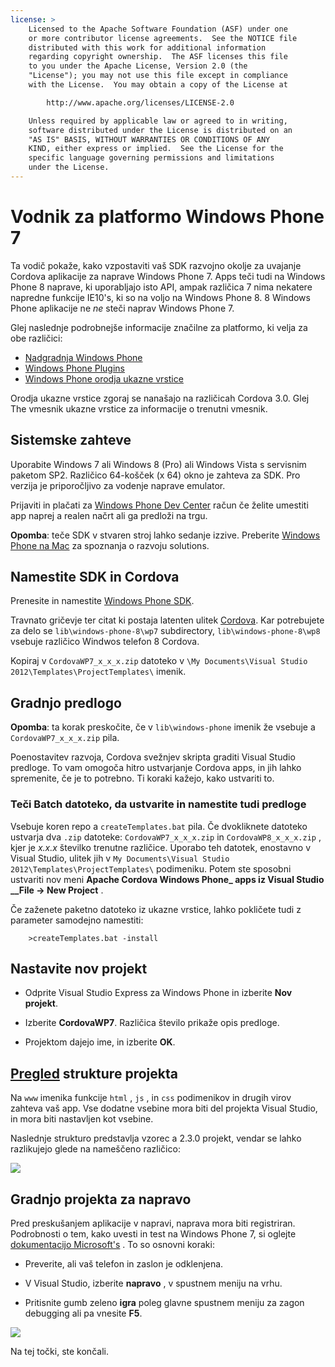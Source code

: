 ```yaml
---
license: >
    Licensed to the Apache Software Foundation (ASF) under one
    or more contributor license agreements.  See the NOTICE file
    distributed with this work for additional information
    regarding copyright ownership.  The ASF licenses this file
    to you under the Apache License, Version 2.0 (the
    "License"); you may not use this file except in compliance
    with the License.  You may obtain a copy of the License at

        http://www.apache.org/licenses/LICENSE-2.0

    Unless required by applicable law or agreed to in writing,
    software distributed under the License is distributed on an
    "AS IS" BASIS, WITHOUT WARRANTIES OR CONDITIONS OF ANY
    KIND, either express or implied.  See the License for the
    specific language governing permissions and limitations
    under the License.
---
```


# Vodnik za platformo Windows Phone 7

Ta vodič pokaže, kako vzpostaviti vaš SDK razvojno okolje za uvajanje Cordova aplikacije za naprave Windows Phone 7. Apps teči tudi na Windows Phone 8 naprave, ki uporabljajo isto API, ampak različica 7 nima nekatere napredne funkcije IE10's, ki so na voljo na Windows Phone 8. 8 Windows Phone aplikacije ne *ne* steči naprav Windows Phone 7.

Glej naslednje podrobnejše informacije značilne za platformo, ki velja za obe različici:

*   <a href="../wp8/upgrading.html">Nadgradnja Windows Phone</a>
*   <a href="../wp8/plugin.html">Windows Phone Plugins</a>
*   <a href="../wp8/tools.html">Windows Phone orodja ukazne vrstice</a>

Orodja ukazne vrstice zgoraj se nanašajo na različicah Cordova 3.0. Glej The vmesnik ukazne vrstice za informacije o trenutni vmesnik.

## Sistemske zahteve

Uporabite Windows 7 ali Windows 8 (Pro) ali Windows Vista s servisnim paketom SP2. Različico 64-košček (x 64) okno je zahteva za SDK. Pro verzija je priporočljivo za vodenje naprave emulator.

Prijaviti in plačati za [Windows Phone Dev Center][1] račun če želite umestiti app naprej a realen načrt ali ga predloži na trgu.

 [1]: http://dev.windowsphone.com/en-us/publish

**Opomba**: teče SDK v stvaren stroj lahko sedanje izzive. Preberite [Windows Phone na Mac][2] za spoznanja o razvoju solutions.

 [2]: http://aka.ms/BuildaWP8apponaMac

## Namestite SDK in Cordova

Prenesite in namestite [Windows Phone SDK][3].

 [3]: http://www.microsoft.com/download/en/details.aspx?displaylang=en&id=27570/

Travnato gričevje ter citat ki postaja latenten ulitek [Cordova][4]. Kar potrebujete za delo se `lib\windows-phone-8\wp7` subdirectory, `lib\windows-phone-8\wp8` vsebuje različico Windwos telefon 8 Cordova.

 [4]: http://phonegap.com/download

Kopiraj v `CordovaWP7_x_x_x.zip` datoteko v `\My Documents\Visual
Studio 2012\Templates\ProjectTemplates\` imenik.

## Gradnjo predlogo

**Opomba**: ta korak preskočite, če v `lib\windows-phone` imenik že vsebuje a `CordovaWP7_x_x_x.zip` pila.

Poenostavitev razvoja, Cordova svežnjev skripta graditi Visual Studio predloge. To vam omogoča hitro ustvarjanje Cordova apps, in jih lahko spremenite, če je to potrebno. Ti koraki kažejo, kako ustvariti to.

### Teči Batch datoteko, da ustvarite in namestite tudi predloge

Vsebuje koren repo a `createTemplates.bat` pila. Če dvokliknete datoteko ustvarja dva `.zip` datoteke: `CordovaWP7_x_x_x.zip` in `CordovaWP8_x_x_x.zip` , kjer je *x.x.x* številko trenutne različice. Uporabo teh datotek, enostavno v Visual Studio, ulitek jih v `My Documents\Visual Studio
2012\Templates\ProjectTemplates\` podimeniku. Potem ste sposobni ustvariti nov meni **Apache Cordova Windows Phone_ apps iz Visual Studio __File → New Project** .

Če zaženete paketno datoteko iz ukazne vrstice, lahko pokličete tudi z parameter samodejno namestiti:

        >createTemplates.bat -install
    

## Nastavite nov projekt

*   Odprite Visual Studio Express za Windows Phone in izberite **Nov projekt**.

*   Izberite **CordovaWP7**. Različica število prikaže opis predloge.

*   Projektom dajejo ime, in izberite **OK**.

## <a href="../../overview/index.html">Pregled</a> strukture projekta

Na `www` imenika funkcije `html` , `js` , in `css` podimenikov in drugih virov zahteva vaš app. Vse dodatne vsebine mora biti del projekta Visual Studio, in mora biti nastavljen kot vsebine.

Naslednje strukturo predstavlja vzorec a 2.3.0 projekt, vendar se lahko razlikujejo glede na nameščeno različico:

![][5]

 [5]: img/guide/platforms/wp8/projectStructure.png

## Gradnjo projekta za napravo

Pred preskušanjem aplikacije v napravi, naprava mora biti registriran. Podrobnosti o tem, kako uvesti in test na Windows Phone 7, si oglejte [dokumentacijo Microsoft's][6] . To so osnovni koraki:

 [6]: http://msdn.microsoft.com/en-us/library/windowsphone/develop/ff402565(v=vs.105).aspx

*   Preverite, ali vaš telefon in zaslon je odklenjena.

*   V Visual Studio, izberite **napravo** , v spustnem meniju na vrhu.

*   Pritisnite gumb zeleno **igra** poleg glavne spustnem meniju za zagon debugging ali pa vnesite **F5**.

![][7]

 [7]: img/guide/platforms/wp7/wpd.png

Na tej točki, ste končali.
